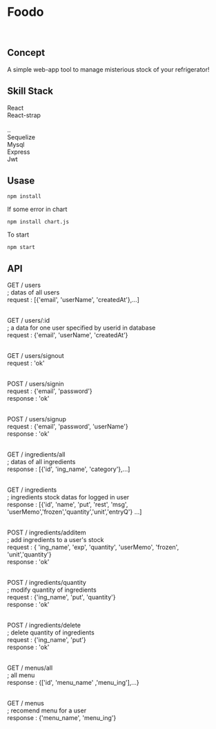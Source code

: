 # Foodo
</br>

## Concept

A simple web-app tool to manage misterious stock of your refrigerator!

## Skill Stack

React</br>
React-strap</br>
</br>
..
</br>
Sequelize</br>
Mysql</br>
Express</br>
Jwt

## Usase

```
npm install
```

If some error in chart

```
npm install chart.js
```

To start
```
npm start
```
## API
GET  / users </br>
; datas of all users </br>
request : [{'email', 'userName', 'createdAt'},...]</br></br>

GET  / users/:id</br>
; a data for one user specified by userid in database</br>
request : {'email', 'userName', 'createdAt'}</br></br>

GET  / users/signout</br>
request : 'ok'</br></br>

POST / users/signin</br>
request : {'email', 'password'}</br>
response : 'ok'</br></br>

POST / users/signup</br>
request : {'email', 'password', 'userName'}</br>
response : 'ok'</br></br>

GET  / ingredients/all</br>
; datas of all ingredients</br>
response : [{'id', 'ing_name', 'category'},...]</br></br>

GET  / ingredients  </br>
; ingredients stock datas for logged in user</br>
response : [{'id', 'name', 'put', 'rest', 'msg', 'userMemo','frozen','quantity','unit','entryQ'} ...]</br></br>

POST / ingredients/additem</br>
; add ingredients to a user's stock</br>
request : { 'ing_name', 'exp', 'quantity', 'userMemo', 'frozen', 'unit','quantity'}</br>
response : 'ok'</br></br>

POST / ingredients/quantity</br>
; modify quantity of ingredients</br>
request : {'ing_name', 'put', 'quantity'}</br>
response : 'ok'</br></br>

POST / ingredients/delete</br>
; delete quantity of ingredients</br>
request : {'ing_name', 'put'}</br>
response : 'ok'</br></br>

GET  / menus/all</br>
; all menu</br>
response : {['id', 'menu_name' ,'menu_ing'],...}</br></br>

GET  / menus</br>
; recomend menu for a user</br>
response : {'menu_name', 'menu_ing'}</br></br>





